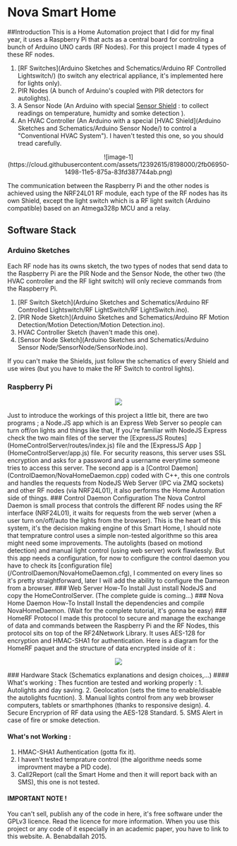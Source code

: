 # Nova Smart Home
##Introduction 
This is a Home Automation project that I did for my final year, it uses a Raspberry Pi that acts as a central board for controling a bunch of Arduino UNO  cards (RF Nodes). For this project I made 4 types of these RF nodes.  

  1. [RF Switches](Arduino Sketches and Schematics/Arduino RF Controlled Lightswitch/) (to switch any electrical appliance, it's implemented here for lights only).  
  2. PIR Nodes (A bunch of Arduino's coupled with PIR detectors for autolights).  
  3. A Sensor Node (An Arduino with special [Sensor Shield](https://github.com/SIN0VA/Nova-Smart-Home/tree/master/Arduino%20Sketches%20and%20Schematics/Arduino%20Sensor%20Node) : to collect readings on temperature, humidty and somke detection ).  
  4. An HVAC Controller (An Arduino with a special [HVAC Shield](Arduino Sketches and Schematics/Arduino Sensor Node/) to   control a "Conventional HVAC System"). I haven't tested this one, so you should tread carefully.  
<p align="center">
![image-1](https://cloud.githubusercontent.com/assets/12392615/8198000/2fb06950-1498-11e5-875a-83fd387744ab.png)  
</p>  

The communication between the Raspberry Pi and the other nodes is achieved using the NRF24L01 RF module, each type of the RF nodes has its own Shield, except the light switch which is a RF light switch (Arduino compatible) based on an Atmega328p MCU and a relay.  

## Software Stack 
### Arduino Sketches
Each RF node has its owns sketch, the two types of nodes that send data to the Raspberry Pi are the PIR Node and the Sensor Node, the other two (the HVAC controller and the RF light switch) will only recieve commands from the Raspberry Pi.  

1. [RF Switch Sketch](Arduino Sketches and Schematics/Arduino RF Controlled Lightswitch/RF LightSwitch/RF LightSwitch.ino).  
2. [PIR Node Sketch](Arduino Sketches and Schematics/Arduino RF Motion Detection/Motion Detection/Motion Detection.ino).  
3. HVAC Controller Sketch (haven't made this one).  
4. [Sensor Node Sketch](Arduino Sketches and Schematics/Arduino Sensor Node/SensorNode/SensorNode.ino).  

If you can't make the Shields, just follow the schematics of every Shield and use wires (but you have to make the RF Switch to control lights).
### Raspberry Pi  
<p align="center">
<img src="https://cloud.githubusercontent.com/assets/12392615/8198416/d4577340-149d-11e5-90c2-8f8dbe72cc0a.png">  
</p>
Just to introduce the workings of this project a little bit, there are two programs ; a Node.JS app  which is an Express Web Server so people can turn off/on lights and things like that, If you're familiar with NodeJS Express check the two main files of the server the [ExpressJS Routes](HomeControlServer/routes/index.js) file and the [ExpressJS App ](HomeControlServer/app.js) file. For security reasons, this server uses SSL encryption and asks for a password and a username everytime someone tries to access this server.
The second app is a [Control Daemon](ControlDaemon/NovaHomeDaemon.cpp) coded with C++, this one controls and handles the requests from NodeJS Web Server (IPC via ZMQ sockets) and other RF nodes (via NRF24L01), it also performs the Home Automation side of things.  
### Control Daemon Configuration  
The Nova Control Daemon is small process that controls the different RF nodes using the RF interface (NRF24L01), it waits for requests from the web server (when a user turn on/off/auto the lights from the browser). This is the heart of this system, it's the decision making engine of this Smart Home, I should note that temprature control uses a simple non-tested algorithme so this area might need some improvements. The autolights (based on motiond detection) and manual light control (using web server) work flawlessly. But this app needs a configuration, for now to configure the control daemon you have to check its [configuration file](/ControlDaemon/NovaHomeDaemon.cfg), I commented on every lines so it's pretty straightforward, later I will add the ability to configure the Dameon from a browser.
### Web Server How-To Install  
Just install NodeJS and copy the HomeControlServer. (The complete guide is coming...)
### Nova Home Daemon How-To Install  
Install the dependencies and compile NovaHomeDaemon. (Wait for the complete tutorial, it's gonna be easy)
### HomeRF Protocol 
I made this protocol to secure and manage the exchange of data and commands between the Raspberry Pi and the RF Nodes, this protocol sits on top of the RF24Network Library. It uses AES-128 for encryption and HMAC-SHA1 for authentication.
Here is a diagram for the HomeRF paquet and the structure of data encrypted inside of it :  
<p align="center">
<img src="https://cloud.githubusercontent.com/assets/12392615/8198164/b3a0e486-149a-11e5-9df7-21f7e487125e.png">  
</p>  
### Hardware Stack  
(Schematics explanations and design choices,...)
#### What's working :  
Thes fucntion are tested and working properly :  
1. Autolights and day saving.  
2. Geolocation (sets the time to enable/disable the autolights fucntion).  
3. Manual lights control from any web browser computers, tablets or smarthphones (thanks to responsive design).  
4. Secure Encryprion of RF data using the AES-128 Standard.  
5. SMS Alert in case of fire or smoke detection.  

#### What's not Working :  
1. HMAC-SHA1 Authentication (gotta fix it).  
2. I haven't tested temprature control (the algorithme needs some improvment maybe a PID code).  
3. Call2Report (call the Smart Home and then it will report back with an SMS), this one is not tested.  

#### IMPORTANT NOTE !
You can't sell, publish any of the code in here, it's free software under the GPLv3 licence.
Read the licence for more information.
When you use this project or any code of it especially in an academic paper, you have to link to this website.
A. Benabdallah 2015.
